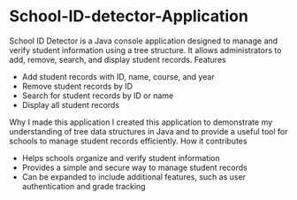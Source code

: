 # School-ID-detector-Application
School ID Detector is a Java console application designed to manage and verify student information using a tree structure. It allows administrators to add, remove, search, and display student records.
Features

- Add student records with ID, name, course, and year
- Remove student records by ID
- Search for student records by ID or name
- Display all student records

Why I made this application
I created this application to demonstrate my understanding of tree data structures in Java and to provide a useful tool for schools to manage student records efficiently.
How it contributes
- Helps schools organize and verify student information
- Provides a simple and secure way to manage student records
- Can be expanded to include additional features, such as user authentication and grade tracking             
